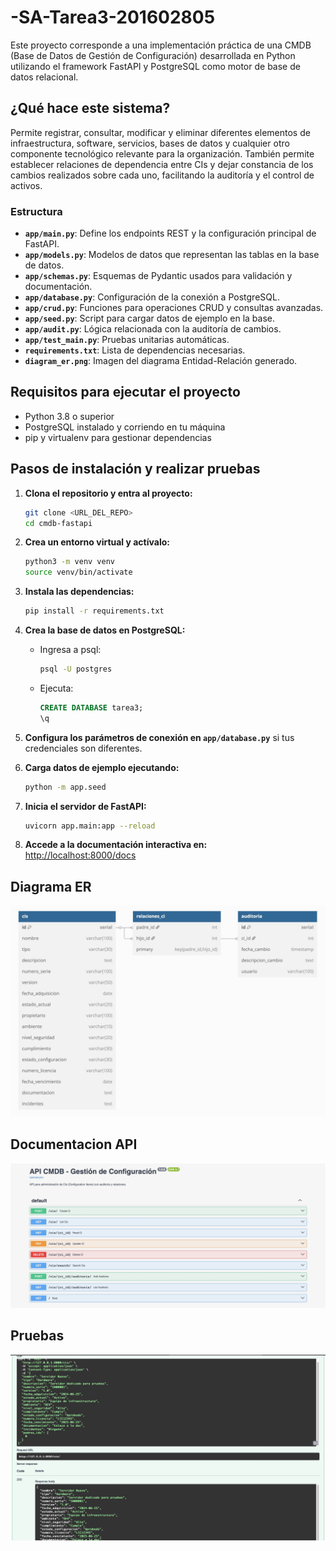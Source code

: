 # -SA-Tarea3-201602805


Este proyecto corresponde a una implementación práctica de una CMDB (Base de Datos de Gestión de Configuración) desarrollada en Python utilizando el framework FastAPI y PostgreSQL como motor de base de datos relacional.

## ¿Qué hace este sistema?
Permite registrar, consultar, modificar y eliminar diferentes elementos de infraestructura, software, servicios, bases de datos y cualquier otro componente tecnológico relevante para la organización. También permite establecer relaciones de dependencia entre CIs y dejar constancia de los cambios realizados sobre cada uno, facilitando la auditoría y el control de activos.

### Estructura

- **`app/main.py`**: Define los endpoints REST y la configuración principal de FastAPI.
- **`app/models.py`**: Modelos de datos que representan las tablas en la base de datos.
- **`app/schemas.py`**: Esquemas de Pydantic usados para validación y documentación.
- **`app/database.py`**: Configuración de la conexión a PostgreSQL.
- **`app/crud.py`**: Funciones para operaciones CRUD y consultas avanzadas.
- **`app/seed.py`**: Script para cargar datos de ejemplo en la base.
- **`app/audit.py`**: Lógica relacionada con la auditoría de cambios.
- **`app/test_main.py`**: Pruebas unitarias automáticas.
- **`requirements.txt`**: Lista de dependencias necesarias.
- **`diagram_er.png`**: Imagen del diagrama Entidad-Relación generado.

## Requisitos para ejecutar el proyecto

- Python 3.8 o superior
- PostgreSQL instalado y corriendo en tu máquina
- pip y virtualenv para gestionar dependencias

## Pasos de instalación y realizar pruebas

1. **Clona el repositorio y entra al proyecto:**
    ```bash
    git clone <URL_DEL_REPO>
    cd cmdb-fastapi
    ```

2. **Crea un entorno virtual y actívalo:**
    ```bash
    python3 -m venv venv
    source venv/bin/activate
    ```

3. **Instala las dependencias:**
    ```bash
    pip install -r requirements.txt
    ```

4. **Crea la base de datos en PostgreSQL:**
    - Ingresa a psql:
      ```bash
      psql -U postgres
      ```
    - Ejecuta:
      ```sql
      CREATE DATABASE tarea3;
      \q
      ```

5. **Configura los parámetros de conexión en `app/database.py`** si tus credenciales son diferentes.

6. **Carga datos de ejemplo ejecutando:**
    ```bash
    python -m app.seed
    ```

7. **Inicia el servidor de FastAPI:**
    ```bash
    uvicorn app.main:app --reload
    ```

8. **Accede a la documentación interactiva en:**  
    [http://localhost:8000/docs](http://localhost:8000/docs)


## Diagrama ER
![Diagrama_ER](/backend/app/diagrama_ER.jpeg)

## Documentacion API
![API](/backend/app/API.jpeg)

## Pruebas
![Pruebas](/backend/app/test1.jpeg)

